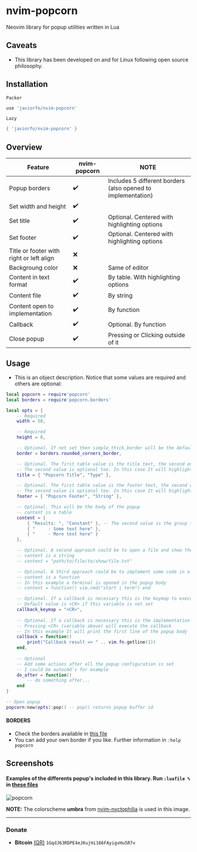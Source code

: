 # nvim-popcorn
Neovim library for popup utilities written in Lua

## Caveats
- This library has been developed on and for Linux following open source philosophy.

## Installation
`Packer`
```lua
use 'javiorfo/nvim-popcorn'
```
`Lazy`
```lua
{ 'javiorfo/nvim-popcorn' }
```

## Overview
| Feature | nvim-popcorn | NOTE |
| ------- | ------------- | ---- |
| Popup borders | :heavy_check_mark: | Includes 5 different borders (also opened to implementation) |
| Set width and height | :heavy_check_mark: |  |
| Set title | :heavy_check_mark: | Optional. Centered with highlighting options |
| Set footer | :heavy_check_mark: | Optional. Centered with highlighting options |
| Title or footer with right or left align | :x: | |
| Backgroung color | :x: | Same of editor |
| Content in text format | :heavy_check_mark: | By table. With highlighting options |
| Content file | :heavy_check_mark: | By string |
| Content open to implementation | :heavy_check_mark: | By function |
| Callback | :heavy_check_mark: | Optional. By function |
| Close popup | :heavy_check_mark: | Pressing <ESC> or Clicking outside of it |

## Usage
- This is an object description. Notice that some values are required and others are optional:
```lua
local popcorn = require'popcorn'
local borders = require'popcorn.borders'

local opts = {
    -- Required
    width = 50,

    -- Required
    height = 8,

    -- Optional. If not set then simple_thick_border will be the default
    border = borders.rounded_corners_border,

    -- Optional. The first table value is the title text, the second one is the group to link
    -- The second value is optional too. In this case It will highlight "Popcorn Title" linking to "Type" group
    title = { "Popcorn Title", "Type" },

    -- Optional. The first table value is the footer text, the second one is the group to link
    -- The second value is optional too. In this case It will highlight "Popcorn Footer" linking to "String" group
    footer = { "Popcorn Footer", "String" },

    -- Optional. This will be the body of the popup 
    -- content is a table
    content = {
        { "Results: ", "Constant" }, -- The second value is the group to link to
        { "     - Some text here" },
        { "     - More text here" }
    },

    -- Optional. A second approach could be to open a file and show the content in the popup body
    -- content is a string
    -- content = "path/to/file/to/show/file.txt"

    -- Optional. A third approach could be to implement some code in a function
    -- content is a function
    -- In this example a terminal is opened in the popup body
    -- content = function() vim.cmd("start | term") end 

    -- Optional. If a callback is necessary this is the keymap to execute it
    -- Default value is <CR> if this variable is not set
    callback_keymap = "<CR>",
    
    -- Optional. If a callback is necessary this is the implementation
    -- Pressing <CR> (variable above) will execute the callback
    -- In this example It will print the first line of the popup body
    callback = function()
        print("Callback result => " .. vim.fn.getline(1))
    end,
    
    -- Optional
    -- Add some actions after all the popup configuration is set
    -- I could be autocmd's for example
    do_after = function()
        -- do something after...
    end
}

-- Open popup
popcorn:new(opts):pop() -- pop() returns popup buffer id
```

#### BORDERS
- Check the borders available in [this file](https://github.com/javiorfo/nvim-popcorn/blob/master/lua/popcorn/borders.lua)
- You can add your own border if you like. Further information in `:help popcorn`

## Screenshots
#### Examples of the differents popup's included in this library. Run `:luafile %` in [these files](https://github.com/javiorfo/nvim-popcorn/blob/master/examples)

<img src="https://github.com/javiorfo/img/blob/master/nvim-popcorn/popcorn.gif?raw=true" alt="popcorn" />

**NOTE:** The colorscheme **umbra** from [nvim-nyctophilia](https://github.com/javiorfo/nvim-nyctophilia) is used in this image.

---

### Donate
- **Bitcoin** [(QR)](https://raw.githubusercontent.com/javiorfo/img/master/crypto/bitcoin.png)  `1GqdJ63RDPE4eJKujHi166FAyigvHu5R7v`
